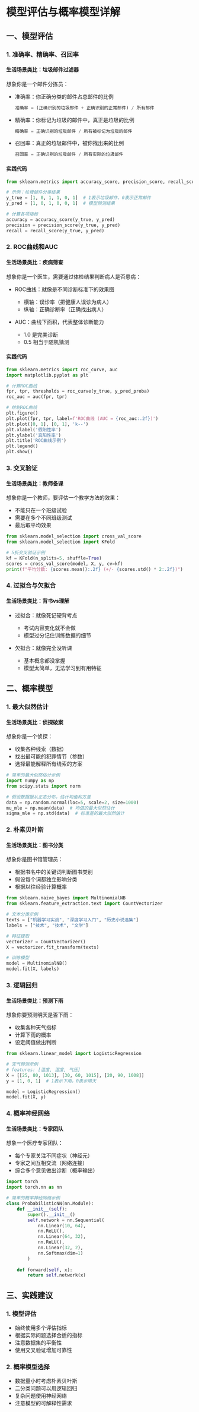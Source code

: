 # 模型评估与概率模型详解

## 一、模型评估

### 1. 准确率、精确率、召回率

#### 生活场景类比：垃圾邮件过滤器
想象你是一个邮件分拣员：
- 准确率：你正确分类的邮件占总邮件的比例
  ```python
  准确率 = (正确识别的垃圾邮件 + 正确识别的正常邮件) / 所有邮件
  ```

- 精确率：你标记为垃圾的邮件中，真正是垃圾的比例
  ```python
  精确率 = 正确识别的垃圾邮件 / 所有被标记为垃圾的邮件
  ```

- 召回率：真正的垃圾邮件中，被你找出来的比例
  ```python
  召回率 = 正确识别的垃圾邮件 / 所有实际的垃圾邮件
  ```

#### 实践代码
```python
from sklearn.metrics import accuracy_score, precision_score, recall_score

# 示例：垃圾邮件分类结果
y_true = [1, 0, 1, 1, 0, 1]  # 1表示垃圾邮件，0表示正常邮件
y_pred = [1, 0, 1, 0, 0, 1]  # 模型预测结果

# 计算各项指标
accuracy = accuracy_score(y_true, y_pred)
precision = precision_score(y_true, y_pred)
recall = recall_score(y_true, y_pred)
```

### 2. ROC曲线和AUC

#### 生活场景类比：疾病筛查
想象你是一个医生，需要通过体检结果判断病人是否患病：
- ROC曲线：就像是不同诊断标准下的效果图
  - 横轴：误诊率（把健康人误诊为病人）
  - 纵轴：正确诊断率（正确找出病人）

- AUC：曲线下面积，代表整体诊断能力
  - 1.0 是完美诊断
  - 0.5 相当于随机猜测

#### 实践代码
```python
from sklearn.metrics import roc_curve, auc
import matplotlib.pyplot as plt

# 计算ROC曲线
fpr, tpr, thresholds = roc_curve(y_true, y_pred_proba)
roc_auc = auc(fpr, tpr)

# 绘制ROC曲线
plt.figure()
plt.plot(fpr, tpr, label=f'ROC曲线 (AUC = {roc_auc:.2f})')
plt.plot([0, 1], [0, 1], 'k--')
plt.xlabel('假阳性率')
plt.ylabel('真阳性率')
plt.title('ROC曲线示例')
plt.legend()
plt.show()
```

### 3. 交叉验证

#### 生活场景类比：教师备课
想象你是一个教师，要评估一个教学方法的效果：
- 不能只在一个班级试验
- 需要在多个不同班级测试
- 最后取平均效果

```python
from sklearn.model_selection import cross_val_score
from sklearn.model_selection import KFold

# 5折交叉验证示例
kf = KFold(n_splits=5, shuffle=True)
scores = cross_val_score(model, X, y, cv=kf)
print(f"平均分数: {scores.mean():.2f} (+/- {scores.std() * 2:.2f})")
```

### 4. 过拟合与欠拟合

#### 生活场景类比：背书vs理解
- 过拟合：就像死记硬背考点
  - 考试内容变化就不会做
  - 模型过分记住训练数据的细节

- 欠拟合：就像完全没听课
  - 基本概念都没掌握
  - 模型太简单，无法学习到有用特征

## 二、概率模型

### 1. 最大似然估计

#### 生活场景类比：侦探破案
想象你是一个侦探：
- 收集各种线索（数据）
- 找出最可能的犯罪情节（参数）
- 选择最能解释所有线索的方案

```python
# 简单的最大似然估计示例
import numpy as np
from scipy.stats import norm

# 假设数据服从正态分布，估计均值和方差
data = np.random.normal(loc=5, scale=2, size=1000)
mu_mle = np.mean(data)  # 均值的最大似然估计
sigma_mle = np.std(data)  # 标准差的最大似然估计
```

### 2. 朴素贝叶斯

#### 生活场景类比：图书分类
想象你是图书馆管理员：
- 根据书名中的关键词判断图书类别
- 假设每个词都独立影响分类
- 根据以往经验计算概率

```python
from sklearn.naive_bayes import MultinomialNB
from sklearn.feature_extraction.text import CountVectorizer

# 文本分类示例
texts = ["机器学习实战", "深度学习入门", "历史小说选集"]
labels = ["技术", "技术", "文学"]

# 特征提取
vectorizer = CountVectorizer()
X = vectorizer.fit_transform(texts)

# 训练模型
model = MultinomialNB()
model.fit(X, labels)
```

### 3. 逻辑回归

#### 生活场景类比：预测下雨
想象你要预测明天是否下雨：
- 收集各种天气指标
- 计算下雨的概率
- 设定阈值做出判断

```python
from sklearn.linear_model import LogisticRegression

# 天气预测示例
# features: [温度, 湿度, 气压]
X = [[25, 80, 1013], [30, 60, 1015], [20, 90, 1008]]
y = [1, 0, 1]  # 1表示下雨，0表示晴天

model = LogisticRegression()
model.fit(X, y)
```

### 4. 概率神经网络

#### 生活场景类比：专家团队
想象一个医疗专家团队：
- 每个专家关注不同症状（神经元）
- 专家之间互相交流（网络连接）
- 综合多个意见做出诊断（概率输出）

```python
import torch
import torch.nn as nn

# 简单的概率神经网络示例
class ProbabilisticNN(nn.Module):
    def __init__(self):
        super().__init__()
        self.network = nn.Sequential(
            nn.Linear(10, 64),
            nn.ReLU(),
            nn.Linear(64, 32),
            nn.ReLU(),
            nn.Linear(32, 2),
            nn.Softmax(dim=1)
        )
    
    def forward(self, x):
        return self.network(x)
```

## 三、实践建议

### 1. 模型评估
- 始终使用多个评估指标
- 根据实际问题选择合适的指标
- 注意数据集的平衡性
- 使用交叉验证增加可靠性

### 2. 概率模型选择
- 数据量小时考虑朴素贝叶斯
- 二分类问题可以用逻辑回归
- 复杂问题使用神经网络
- 注意模型的可解释性需求 